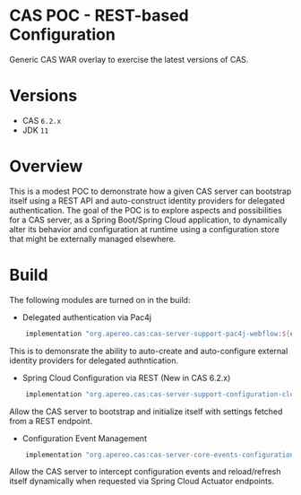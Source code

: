 CAS POC - REST-based Configuration
=======================

Generic CAS WAR overlay to exercise the latest versions of CAS.

# Versions

- CAS `6.2.x`
- JDK `11`

# Overview

This is a modest POC to demonstrate how a given CAS server can bootstrap itself using a REST API
and auto-construct identity providers for delegated authentication. The goal of the POC is to explore aspects and possibilities
for a CAS server, as a Spring Boot/Spring Cloud application, to dynamically alter its behavior and configuration at runtime
using a configuration store that might be externally managed elsewhere.

# Build

The following modules are turned on in the build:

- Delegated authentication via Pac4j

```groovy
    implementation "org.apereo.cas:cas-server-support-pac4j-webflow:${casServerVersion}"
```

This is to demonsrate the ability to auto-create and auto-configure external identity providers for delegated authntication.

- Spring Cloud Configuration via REST (New in CAS 6.2.x)

```groovy
    implementation "org.apereo.cas:cas-server-support-configuration-cloud-rest:${casServerVersion}"
```

Allow the CAS server to bootstrap and initialize itself with settings fetched from a REST endpoint.

- Configuration Event Management

```groovy
    implementation "org.apereo.cas:cas-server-core-events-configuration:${casServerVersion}"
```

Allow the CAS server to intercept configuration events and reload/refresh itself dynamically when requested via Spring Cloud Actuator endpoints.
